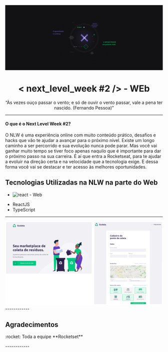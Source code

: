 <img alt="GoStack" src="https://github.com/jorgemtoledo/nlw/blob/master/files/images/img1.png" />

<h1 align="center"> < next_level_week #2 /> - WEb </h1>

<p align="center">“Às vezes ouço passar o vento; e só de ouvir o vento passar, vale a pena ter nascido. (Fernando Pessoa)”</blockquote></p>

------------

<h4> O que é o Next Level Week #2?</h4>
<p>O NLW é uma experiência online com muito conteúdo prático, desafios e hacks que vão te ajudar a avançar para o próximo nível.
Existe um longo caminho a ser percorrido e sua evolução nunca pode parar. Mas você vai ganhar muito tempo se tiver foco apenas naquilo que é importante para dar o próximo passo na sua carreira.
É aí que entra a Rocketseat, para te ajudar a evoluir na direção certa e na velocidade que a tecnologia exige. E dessa forma você vai se destacar e ter acesso às melhores oportunidades.
</p>

## Tecnologias Utilizadas na NLW na parte do Web
- ![react](https://img.shields.io/badge/ReactJs-TypeScript-blue.svg) - Web
* ReactJS
* TypeScript

------------
<img alt="Projeto Mobile" src="https://github.com/jorgemtoledo/nlw/blob/master/files/images/projeto_web.png" />
------------

## Agradecimentos

<p>:rocket: Toda a equipe **Rocketset**</p>
------------